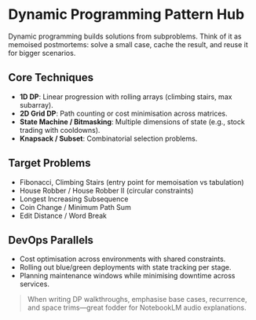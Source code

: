 # Dynamic Programming Pattern Hub

Dynamic programming builds solutions from subproblems. Think of it as memoised postmortems: solve a small case, cache the result, and reuse it for bigger scenarios.

## Core Techniques

- **1D DP**: Linear progression with rolling arrays (climbing stairs, max subarray).
- **2D Grid DP**: Path counting or cost minimisation across matrices.
- **State Machine / Bitmasking**: Multiple dimensions of state (e.g., stock trading with cooldowns).
- **Knapsack / Subset**: Combinatorial selection problems.

## Target Problems

- Fibonacci, Climbing Stairs (entry point for memoisation vs tabulation)
- House Robber / House Robber II (circular constraints)
- Longest Increasing Subsequence
- Coin Change / Minimum Path Sum
- Edit Distance / Word Break

## DevOps Parallels

- Cost optimisation across environments with shared constraints.
- Rolling out blue/green deployments with state tracking per stage.
- Planning maintenance windows while minimising downtime across services.

> When writing DP walkthroughs, emphasise base cases, recurrence, and space trims—great fodder for NotebookLM audio explanations.
